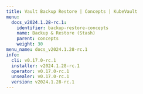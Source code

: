 ```yaml
---
title: Vault Backup Restore | Concepts | KubeVault
menu:
  docs_v2024.1.28-rc.1:
    identifier: backup-restore-concepts
    name: Backup & Restore (Stash)
    parent: concepts
    weight: 30
menu_name: docs_v2024.1.28-rc.1
info:
  cli: v0.17.0-rc.1
  installer: v2024.1.28-rc.1
  operator: v0.17.0-rc.1
  unsealer: v0.17.0-rc.1
  version: v2024.1.28-rc.1
---
```


